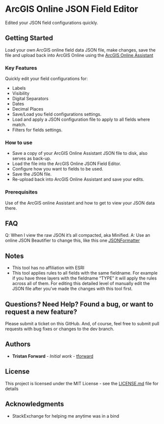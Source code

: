 # ArcGIS Online JSON Field Editor

Edited your JSON field configurations quickly.

## Getting Started

Load your own ArcGIS online field data JSON file, make changes, save the file and upload back into ArcGIS Online using the [ArcGIS Online Assistant](https://ago-assistant.esri.com/)

### Key Features

Quickly edit your field configurations for:
* Labels
* Visibility
* Digital Separators
* Dates
* Decimal Places
* Save/Load you field configurations settings.
* Load and apply a JSON configuration file to apply to all fields where match.
* Filters for fields settings.

### How to use
* Save a copy of your ArcGIS Online Assistant JSON file to disk, also serves as back-up.
* Load the file into the ArcGIS Online JSON Field Editor.
* Configure how you want to fields to be used.
* Save the JSON file.
* Re-upload back into ArcGIS Online Assistant and save your edits. 

### Prerequisites

Use of the ArcGIS online Assistant and how to get to view your JSON data there.

## FAQ

Q: When I view the raw JSON it’s all compacted, aka Minified.
A: Use an online JSON Beautifier to change this, like this one [JSONFormatter](https://jsonformatter.org/)

## Notes
* This tool has no affiliation with ESRI
* This tool applies rules to all fields with the same fieldname. For example if you have three layers with the fieldname “TYPE” it will apply the rules across all of them. For editing this detailed level of manually edit the JSON file after you’ve made the changes with this tool first.

## Questions? Need Help? Found a bug, or want to request a new feature?

Please submit a ticket on this GitHub. And, of course, feel free to submit pull requests with bug fixes or changes to the dev branch.

## Authors

* **Tristan Forward** - *Initial work* - [tforward](https://github.com/tforward)

## License

This project is licensed under the MIT License - see the [LICENSE.md](LICENSE.md) file for details

## Acknowledgments

* StackExchange for helping me anytime was in a bind

